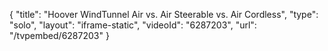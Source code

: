 {
    "title": "Hoover WindTunnel Air vs. Air Steerable vs. Air Cordless",
    "type": "solo",
    "layout": "iframe-static",
    "videoId": "6287203",
    "url": "\/tvpembed\/6287203"
}